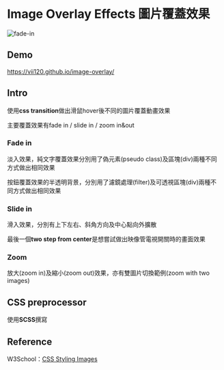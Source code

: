 # Image Overlay Effects 圖片覆蓋效果

![fade-in](https://i.imgur.com/iMKT1N6.png)

## Demo

https://vii120.github.io/image-overlay/


## Intro

使用**css transition**做出滑鼠hover後不同的圖片覆蓋動畫效果

主要覆蓋效果有fade in / slide in / zoom in&out

### Fade in 

淡入效果，純文字覆蓋效果分別用了偽元素(pseudo class)及區塊(div)兩種不同方式做出相同效果

按鈕覆蓋效果的半透明背景，分別用了濾鏡處理(filter)及可透視區塊(div)兩種不同方式做出相同效果

### Slide in

滑入效果，分別有上下左右、斜角方向及中心點向外擴散

最後一個**two step from center**是想嘗試做出映像管電視開關時的畫面效果

### Zoom

放大(zoom in)及縮小(zoom out)效果，亦有雙圖片切換範例(zoom with two images)

## CSS preprocessor

使用**SCSS**撰寫

## Reference

W3School：[CSS Styling Images](https://www.w3schools.com/css/css3_images.asp)

